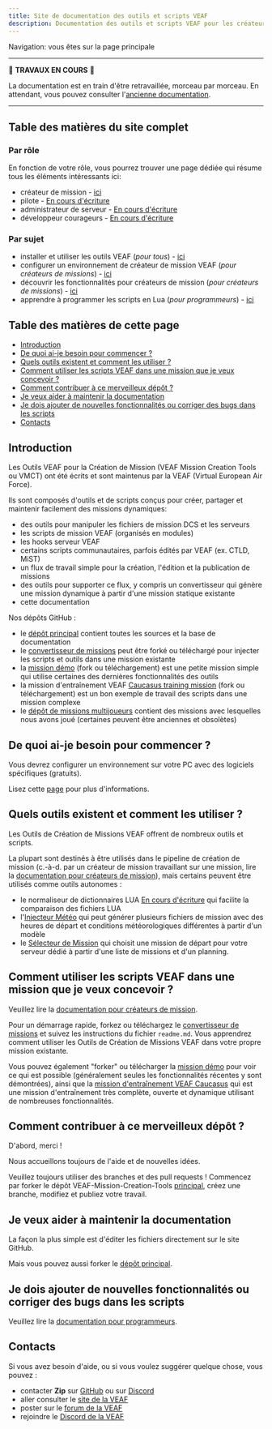 ```yaml
---
title: Site de documentation des outils et scripts VEAF
description: Documentation des outils et scripts VEAF pour les créateurs de mission, utilisateurs et programmeurs
---
```


Navigation: vous êtes sur la page principale

-----------------------------

🚧 **TRAVAUX EN COURS** 🚧

La documentation est en train d'être retravaillée, morceau par morceau.
En attendant, vous pouvez consulter l'[ancienne documentation](https://github.com/VEAF/VEAF-Mission-Creation-Tools/blob/master/old_documentation/_index.md).

-----------------------------

## Table des matières du site complet

### Par rôle

En fonction de votre rôle, vous pourrez trouver une page dédiée qui résume tous les éléments intéressants ici:

- créateur de mission - [ici](./mission-maker/index.md)
- pilote - [En cours d'écriture](./wip.md) <!--- TODO écrire la page -->
- administrateur de serveur - [En cours d'écriture](./wip.md) <!--- TODO écrire la page -->
- développeur courageurs - [En cours d'écriture](./wip.md) <!--- TODO écrire la page -->

### Par sujet

- installer et utiliser les outils VEAF (*pour tous*) - [ici](./tools/index.md)
- configurer un environnement de créateur de mission VEAF (*pour créateurs de missions*) - [ici](./environment/index.md)
- découvrir les fonctionnalités pour créateurs de mission (*pour créateurs de missions*) - [ici](./mission-maker/index.md)
- apprendre à programmer les scripts en Lua (*pour programmeurs*) - [ici](./programmer/index.md)

## Table des matières de cette page

- [Introduction](#introduction)
- [De quoi ai-je besoin pour commencer ?](#de-quoi-ai-je-besoin-pour-commencer-)
- [Quels outils existent et comment les utiliser ?](#quels-outils-existent-et-comment-les-utiliser-)
- [Comment utiliser les scripts VEAF dans une mission que je veux concevoir ?](#comment-utiliser-les-scripts-veaf-dans-une-mission-que-je-veux-concevoir-)
- [Comment contribuer à ce merveilleux dépôt ?](#comment-contribuer-à-ce-merveilleux-dépôt-)
- [Je veux aider à maintenir la documentation](#je-veux-aider-à-maintenir-la-documentation)
- [Je dois ajouter de nouvelles fonctionnalités ou corriger des bugs dans les scripts](#je-dois-ajouter-de-nouvelles-fonctionnalités-ou-corriger-des-bugs-dans-les-scripts)
- [Contacts](#contacts)

## Introduction

Les Outils VEAF pour la Création de Mission (VEAF Mission Creation Tools ou VMCT) ont été écrits et sont maintenus par la VEAF (Virtual European Air Force).

Ils sont composés d'outils et de scripts conçus pour créer, partager et maintenir facilement des missions dynamiques:

<!--- TODO ajouter des liens directs dans la liste ci-dessous quand tout sera traduit -->

- des outils pour manipuler les fichiers de mission DCS et les serveurs
- les scripts de mission VEAF (organisés en modules)
- les hooks serveur VEAF
- certains scripts communautaires, parfois édités par VEAF (ex. CTLD, MiST)
- un flux de travail simple pour la création, l'édition et la publication de missions
- des outils pour supporter ce flux, y compris un convertisseur qui génère une mission dynamique à partir d'une mission statique existante
- cette documentation

Nos dépôts GitHub :

- le [dépôt principal][VEAF-Mission-Creation-Tools-repository] contient toutes les sources et la base de documentation
- le [convertisseur de missions][VEAF-mission-converter-repository] peut être forké ou téléchargé pour injecter les scripts et outils dans une mission existante
- la [mission démo][VEAF-demo-mission-repository] (fork ou téléchargement) est une petite mission simple qui utilise certaines des dernières fonctionnalités des outils
- la mission d'entraînement VEAF [Caucasus training mission][VEAF-Open-Training-Mission-repository] (fork ou téléchargement) est un bon exemple de travail des scripts dans une mission complexe
- le [dépôt de missions multijoueurs][VEAF-Multiplayer-Missions-repository] contient des missions avec lesquelles nous avons joué (certaines peuvent être anciennes et obsolètes)

## De quoi ai-je besoin pour commencer ?

Vous devrez configurer un environnement sur votre PC avec des logiciels spécifiques (gratuits).

Lisez cette [page](./environment/index.md) pour plus d'informations.

## Quels outils existent et comment les utiliser ?

Les Outils de Création de Missions VEAF offrent de nombreux outils et scripts.

La plupart sont destinés à être utilisés dans le pipeline de création de mission (c.-à-d. par un créateur de mission travaillant sur une mission, lire la [documentation pour créateurs de mission](./mission-maker/index.md)), mais certains peuvent être utilisés comme outils autonomes :

- le normaliseur de dictionnaires LUA [En cours d'écriture](./wip.md) <!--- TODO écrire la page --> qui facilite la comparaison des fichiers LUA
- l'[Injecteur Météo](./tools/veaf-tools-weather-injector.md) qui peut générer plusieurs fichiers de mission avec des heures de départ et conditions météorologiques différentes à partir d'un modèle
- le [Sélecteur de Mission](./tools/veaf-tools-mission-selector.md) qui choisit une mission de départ pour votre serveur dédié à partir d'une liste de missions et d'un planning.

## Comment utiliser les scripts VEAF dans une mission que je veux concevoir ?

Veuillez lire la [documentation pour créateurs de mission](./mission-maker/index.md).

Pour un démarrage rapide, forkez ou téléchargez le [convertisseur de missions](https://github.com/VEAF/VEAF-mission-converter) et suivez les instructions du fichier `readme.md`. Vous apprendrez comment utiliser les Outils de Création de Missions VEAF dans votre propre mission existante.

Vous pouvez également "forker" ou télécharger la [mission démo](https://github.com/VEAF/VEAF-Demo-Mission) pour voir ce qui est possible (généralement seules les fonctionnalités récentes y sont démontrées), ainsi que la [mission d'entraînement VEAF Caucasus](https://github.com/VEAF/VEAF-Open-Training-Mission) qui est une mission d'entraînement très complète, ouverte et dynamique utilisant de nombreuses fonctionnalités.

## Comment contribuer à ce merveilleux dépôt ?

D'abord, merci !

Nous accueillons toujours de l'aide et de nouvelles idées.

Veuillez toujours utiliser des branches et des pull requests ! Commencez par forker le dépôt VEAF-Mission-Creation-Tools [principal](https://github.com/VEAF/VEAF-Mission-Creation-Tools), créez une branche, modifiez et publiez votre travail.

## Je veux aider à maintenir la documentation

La façon la plus simple est d'éditer les fichiers directement sur le site GitHub.

Mais vous pouvez aussi forker le [dépôt principal][VEAF-Mission-Creation-Tools-repository].

## Je dois ajouter de nouvelles fonctionnalités ou corriger des bugs dans les scripts

Veuillez lire la [documentation pour programmeurs](./programmer/index.md).

## Contacts

Si vous avez besoin d'aide, ou si vous voulez suggérer quelque chose, vous pouvez :

- contacter **Zip** sur [GitHub][Zip on Github] ou sur [Discord][Zip on Discord]
- aller consulter le [site de la VEAF][VEAF website]
- poster sur le [forum de la VEAF][VEAF forum]
- rejoindre le [Discord de la VEAF][VEAF Discord]

[Badge-Discord]: https://img.shields.io/discord/471061487662792715?label=VEAF%20Discord&style=for-the-badge
[VEAF-logo]: ../images/logo.png

[VEAF Discord]: https://www.veaf.org/discord
[Zip on Github]: https://github.com/davidp57
[Zip on Discord]: https://discordapp.com/users/421317390807203850
[VEAF website]: https://www.veaf.org
[VEAF forum]: https://www.veaf.org/forum

[VEAF-Mission-Creation-Tools-repository]: https://github.com/VEAF/VEAF-Mission-Creation-Tools
[VEAF-mission-converter-repository]:https://github.com/VEAF/VEAF-mission-converter
[VEAF-demo-mission-repository]: https://github.com/VEAF/VEAF-Demo-Mission
[VEAF-Open-Training-Mission-repository]: https://github.com/VEAF/VEAF-Open-Training-Mission
[VEAF-Multiplayer-Missions-repository]: https://github.com/VEAF/VEAF-Multiplayer-Missions
